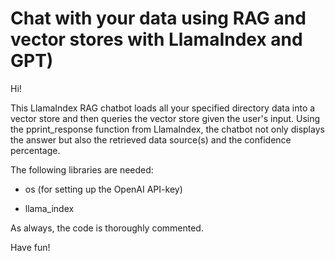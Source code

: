 # Chat with your data using RAG and vector stores with LlamaIndex and GPT)
Hi!

This LlamaIndex RAG chatbot loads all your specified directory data into a vector store and then queries the vector store given the user's input.
Using the pprint_response function from LlamaIndex, the chatbot not only displays the answer but also the retrieved data source(s) and the confidence percentage.

The following libraries are needed:

- os (for setting up the OpenAI API-key)

- llama_index


As always, the code is thoroughly commented.

Have fun!
